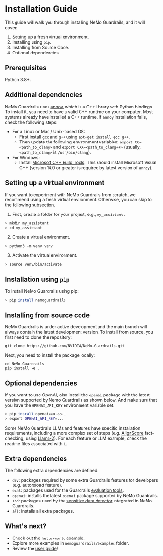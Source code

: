 # Installation Guide

This guide will walk you through installing NeMo Guardrails, and it will cover:

1. Setting up a fresh virtual environment.
2. Installing using `pip`.
3. Installing from Source Code.
4. Optional dependencies.

## Prerequisites

Python 3.8+.

## Additional dependencies

NeMo Guardrails uses [annoy](https://github.com/spotify/annoy), which is a C++ library with Python bindings. To install it, you need to have a valid C++ runtime on your computer.
Most systems already have installed a C++ runtime. If `annoy` installation fails, check the following steps:

- For a Linux or Mac / Unix-based OS:
  - First install `gcc` and `g++` using `apt-get install gcc g++`.
  - Then update the following environment variables: `export CC=<path_to_clang>` and `export CXX=<path_to_clang++>` (usually, `<path_to_clang>` is `/usr/bin/clang`).
- For Windows:
  - Install [Microsoft C++ Build Tools](https://visualstudio.microsoft.com/visual-cpp-build-tools/). This should install Microsoft Visual C++ (version 14.0 or greater is required by latest version of `annoy`).

## Setting up a virtual environment

If you want to experiment with NeMo Guardrails from scratch, we recommend using a fresh virtual environment. Otherwise, you can skip to the following subsection.

1. First, create a folder for your project, e.g., `my_assistant.`

 ```bash
 > mkdir my_assistant
 > cd my_assistant
 ```

2. Create a virtual environment.

 ```bash
 > python3 -m venv venv
 ```

3. Activate the virtual environment.

 ```bash
 > source venv/bin/activate
 ```

## Installation using `pip`

To install NeMo Guardrails using pip:

 ```bash
 > pip install nemoguardrails
 ```

## Installing from source code

NeMo Guardrails is under active development and the main branch will always contain the latest development version. To install from source, you first need to clone the repository:

```
git clone https://github.com/NVIDIA/NeMo-Guardrails.git
```

Next, you need to install the package locally:

```
cd NeMo-Guardrails
pip install -e .
```

## Optional dependencies

If you want to use OpenAI, also install the `openai` package with the latest version supported by Nemo Guardrails as shown below.
And make sure that you have the `OPENAI_API_KEY` environment variable set.

 ```bash
 > pip install openai==0.28.1
 > export OPENAI_API_KEY=...
 ```

Some NeMo Guardrails LLMs and features have specific installation requirements, including a more complex set of steps (e.g. [AlignScore](../user_guide/advanced/align_score_deployment.md) fact-checking, using [Llama-2](../../examples/configs/llm/hf_pipeline_llama2/README.md)).
For each feature or LLM example, check the readme files associated with it.

## Extra dependencies

The following extra dependencies are defined:
- `dev`: packages required by some extra Guardrails features for developers (e.g. autoreload feature).
- `eval`: packages used for the Guardrails [evaluation tools](../../nemoguardrails/eval/README.md).
- `openai`: installs the latest `openai` package supported by NeMo Guardrails.
- `sdd`: packages used by the [sensitive data detector](../user_guide/guardrails-library.md#sensitive-data-detection) integrated in NeMo Guardrails.
- `all`: installs all extra packages.

## What's next?

* Check out the `hello-world` [example](../getting_started/hello-world.md).
* Explore more examples in `nemoguardrails/examples` folder.
* Review the [user guide](../README.md#user-guide)!
